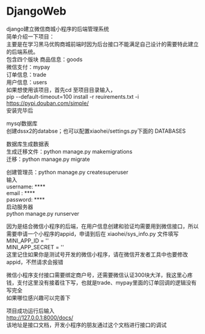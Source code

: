 # DjangoWeb
django建立微信商城小程序的后端管理系统  
简单介绍一下项目：  
  主要是在学习黑马优购商城前端时因为后台接口不能满足自己设计的需要特此建立的后端系统。  
  包含四个版块 商品信息：goods  
             微信支付：mypay  
             订单信息：trade  
             用户信息：users  
如果想使用该项目，首先cd 至项目目录输入，  
  pip --default-timeout=100 install -r reuirements.txt -i https://pypi.douban.com/simple/  
安装完毕后  
  
mysql数据库  
创建dssx2的databse；也可以配置xiaohei/settings.py下面的 DATABASES  
  
数据库生成数据表  
   生成迁移文件：python manage.py makemigrations  
   迁移：python manage.py migrate  

创建管理员：python manage.py createsuperuser  
输入  
username:   ****  
email  :   ****  
password:   ****  
启动服务器  
python manage.py runserver  

因为是结合微信小程序的后端，在用户信息创建和验证均需要用到微信接口，所以需要申请一个小程序的appid，申请到后在 xiaohei/sys_info.py 文件填写  
   MINI_APP_ID = ''  
   MINI_APP_SECRET = ''  
这里记住如果你是测试号开发的微信小程序，请在微信开发者工具中也要修改appid，不然请求会报错  
  
微信小程序支付接口需要绑定商户号，还需要微信认证300块大洋，我这里心疼钱，支付这里没有接着往下写，也就是trade、mypay里面的订单回调的逻辑没有写完全  
如果哪位感兴趣可以完善下  
  
项目成功运行后输入  
http://127.0.0.1:8000/docs/  
该地址是接口文档，开发小程序的朋友通过这个文档进行接口的调试  

